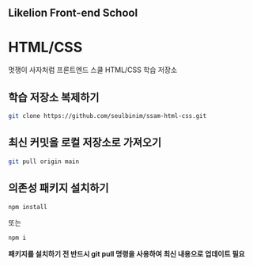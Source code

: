 ## Likelion Front-end School

# HTML/CSS

멋쟁이 사자처럼 프론트엔드 스쿨 HTML/CSS 학습 저장소

## 학습 저장소 복제하기

```sh
git clone https://github.com/seulbinim/ssam-html-css.git
```

## 최신 커밋을 로컬 저장소로 가져오기

```sh
git pull origin main
```

## 의존성 패키지 설치하기

```sh
npm install
```
또는
```sh
npm i
```
**패키지를 설치하기 전 반드시 git pull 명령을 사용하여 최신 내용으로 업데이트 필요**
